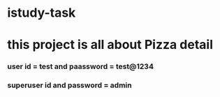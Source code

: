 # istudy-task
# this project is all about Pizza detail 
### user id = test and paassword = test@1234 
### superuser id and password = admin
